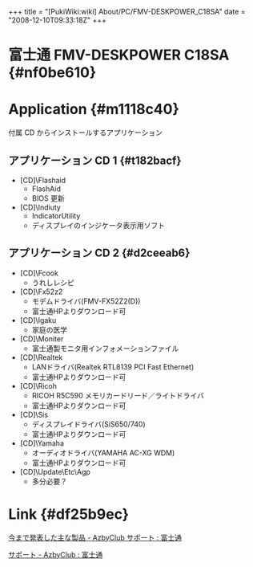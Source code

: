 +++
title = "[PukiWiki:wiki] About/PC/FMV-DESKPOWER_C18SA"
date = "2008-12-10T09:33:18Z"
+++

# 富士通 FMV-DESKPOWER C18SA  {#nf0be610}


# Application  {#m1118c40}
付属 CD からインストールするアプリケーション

## アプリケーション CD 1  {#t182bacf}
- [CD]\Flashaid
    -  FlashAid
    -  BIOS 更新
- [CD]\Indiuty
    -  IndicatorUtility
    -  ディスプレイのインジケータ表示用ソフト

## アプリケーション CD 2  {#d2ceeab6}
- [CD]\Fcook
    -  うれしレシピ
- [CD]\Fx52z2
    -  モデムドライバ(FMV-FX52Z2(D))
    -  富士通HPよりダウンロード可
- [CD]\Igaku
    -  家庭の医学
- [CD]\Moniter
    -  富士通製モニタ用インフォメーションファイル
- [CD]\Realtek
    -  LANドライバ(Realtek RTL8139 PCI Fast Ethernet)
    -  富士通HPよりダウンロード可
- [CD]\Ricoh
    -  RICOH R5C590 メモリカードリード／ライトドライバ
    -  富士通HPよりダウンロード可
- [CD]\Sis
    -  ディスプレイドライバ(SiS650/740)
    -  富士通HPよりダウンロード可
- [CD]\Yamaha
    -  オーディオドライバ(YAMAHA AC-XG WDM)
    -  富士通HPよりダウンロード可
- [CD]\Update\Etc\Agp
    -  多分必要？

# Link  {#df25b9ec}
[今まで発表した主な製品 - AzbyClub サポート : 富士通](http://www.fmworld.net/product/hard/pcpm0205/deskpower/cad/index.html "今まで発表した主な製品 - AzbyClub サポート : 富士通")

[サポート - AzbyClub : 富士通](http://www.fmworld.net/cgi-bin/driversearch/drvlistm.cgi?MODEL_NAME=FMVC18SA "サポート - AzbyClub : 富士通")
